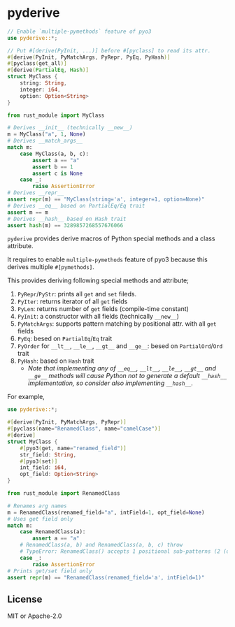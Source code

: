 # pyderive

```rust
// Enable `multiple-pymethods` feature of pyo3
use pyderive::*;

// Put #[derive(PyInit, ...)] before #[pyclass] to read its attr.
#[derive(PyInit, PyMatchArgs, PyRepr, PyEq, PyHash)]
#[pyclass(get_all)]
#[derive(PartialEq, Hash)]
struct MyClass {
    string: String,
    integer: i64,
    option: Option<String>
}
```
```python
from rust_module import MyClass

# Derives __init__ (technically __new__)
m = MyClass("a", 1, None)
# Derives __match_args__
match m:
    case MyClass(a, b, c):
        assert a == "a"
        assert b == 1
        assert c is None
    case _:
        raise AssertionError
# Derives __repr__
assert repr(m) == "MyClass(string='a', integer=1, option=None)"
# Derives __eq__ based on PartialEq/Eq trait
assert m == m
# Derives __hash__ based on Hash trait
assert hash(m) == 3289857268557676066
```

`pyderive` provides derive macros of
Python special methods and a class attribute.

It requires to enable `multiple-pymethods` feature of pyo3 because this derives multiple `#[pymethods]`.

This provides deriving following special methods and attribute;

1. `PyRepr`/`PyStr`: prints all `get` and `set` fileds.
2. `PyIter`: returns iterator of all `get` fields
3. `PyLen`: returns number of `get` fields (compile-time constant)
4. `PyInit`: a constructor with all fields (technically `__new__`)
5. `PyMatchArgs`: supports pattern matching by positional attr. with all `get` fields
6. `PyEq`: besed on `PartialEq`/`Eq` trait
7. `PyOrder` for `__lt__`, `__le__`, `__gt__` and `__ge__`: besed on `PartialOrd`/`Ord` trait
8. `PyHash`: based on `Hash` trait
   - *Note that implementing any of `__eq__`, `__lt__`, `__le__`, `__gt__` and `__ge__` methods will cause Python not to generate a default `__hash__` implementation, so consider also implementing `__hash__`.*

For example,

```rust
use pyderive::*;

#[derive(PyInit, PyMatchArgs, PyRepr)]
#[pyclass(name="RenamedClass", name="camelCase")]
#[derive]
struct MyClass {
    #[pyo3(get, name="renamed_field")]
    str_field: String,
    #[pyo3(set)]
    int_field: i64,
    opt_field: Option<String>
}
```
```python
from rust_module import RenamedClass

# Renames arg names
m = RenamedClass(renamed_field="a", intField=1, opt_field=None)
# Uses get field only
match m:
    case RenamedClass(a):
        assert a == "a"
    # RenamedClass(a, b) and RenamedClass(a, b, c) throw
    # TypeError: RenamedClass() accepts 1 positional sub-patterns (2 (or 3) given)
    case _:
        raise AssertionError
# Prints get/set field only
assert repr(m) == "RenamedClass(renamed_field='a', intField=1)"
```

## License

MIT or Apache-2.0